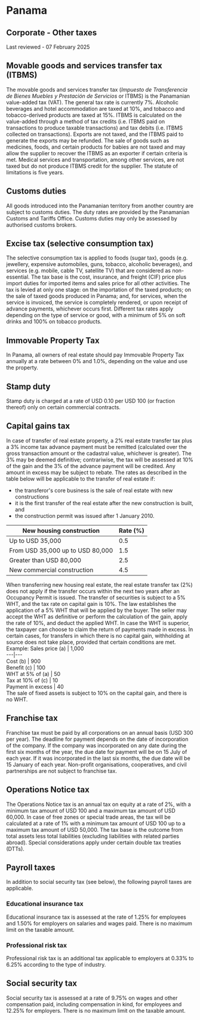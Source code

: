 # Panama
## Corporate - Other taxes
Last reviewed - 07 February 2025
## Movable goods and services transfer tax (ITBMS)
The movable goods and services transfer tax (_Impuesto de Transferencia de Bienes Muebles y Prestación de Servicios_ or ITBMS) is the Panamanian value-added tax (VAT).
The general tax rate is currently 7%.
Alcoholic beverages and hotel accommodation are taxed at 10%, and tobacco and tobacco-derived products are taxed at 15%.
ITBMS is calculated on the value-added through a method of tax credits (i.e. ITBMS paid on transactions to produce taxable transactions) and tax debits (i.e. ITBMS collected on transactions).
Exports are not taxed, and the ITBMS paid to generate the exports may be refunded. The sale of goods such as medicines, foods, and certain products for babies are not taxed and may allow the supplier to recover the ITBMS as an exporter if certain criteria is met.
Medical services and transportation, among other services, are not taxed but do not produce ITBMS credit for the supplier.
The statute of limitations is five years.
## Customs duties
All goods introduced into the Panamanian territory from another country are subject to customs duties. The duty rates are provided by the Panamanian Customs and Tariffs Office.
Customs duties may only be assessed by authorised customs brokers.
## Excise tax (selective consumption tax)
The selective consumption tax is applied to foods (sugar tax), goods (e.g. jewellery, expensive automobiles, guns, tobacco, alcoholic beverages), and services (e.g. mobile, cable TV, satellite TV) that are considered as non-essential. The tax base is the cost, insurance, and freight (CIF) price plus import duties for imported items and sales price for all other activities. The tax is levied at only one stage: on the importation of the taxed products; on the sale of taxed goods produced in Panama; and, for services, when the service is invoiced, the service is completely rendered, or upon receipt of advance payments, whichever occurs first.
Different tax rates apply depending on the type of service or good, with a minimum of 5% on soft drinks and 100% on tobacco products.
## Immovable Property Tax
In Panama, all owners of real estate should pay Immovable Property Tax annually at a rate between 0% and 1.0%, depending on the value and use the property.
## Stamp duty
Stamp duty is charged at a rate of USD 0.10 per USD 100 (or fraction thereof) only on certain commercial contracts.
## Capital gains tax
In case of transfer of real estate property, a 2% real estate transfer tax plus a 3% income tax advance payment must be remitted (calculated over the gross transaction amount or the cadastral value, whichever is greater). The 3% may be deemed definitive; contrariwise, the tax will be assessed at 10% of the gain and the 3% of the advance payment will be credited. Any amount in excess may be subject to rebate.
The rates as described in the table below will be applicable to the transfer of real estate if:
  * the transferor's core business is the sale of real estate with new constructions
  * it is the first transfer of the real estate after the new construction is built, and
  * the construction permit was issued after 1 January 2010.

New housing construction | Rate (%)  
---|---  
Up to USD 35,000 | 0.5  
From USD 35,000 up to USD 80,000 | 1.5  
Greater than USD 80,000 | 2.5  
New commercial construction | 4.5  
When transferring new housing real estate, the real estate transfer tax (2%) does not apply if the transfer occurs within the next two years after an Occupancy Permit is issued.
The transfer of securities is subject to a 5% WHT, and the tax rate on capital gain is 10%. The law establishes the application of a 5% WHT that will be applied by the buyer. The seller may accept the WHT as definitive or perform the calculation of the gain, apply the rate of 10%, and deduct the applied WHT. In case the WHT is superior, the taxpayer can choose to claim the return of payments made in excess. In certain cases, for transfers in which there is no capital gain, withholding at source does not take place, provided that certain conditions are met.
Example:
Sales price (a) | 1,000  
---|---  
Cost (b) | 900  
Benefit (c) | 100  
WHT at 5% of (a) | 50  
Tax at 10% of (c) | 10  
Payment in excess | 40  
The sale of fixed assets is subject to 10% on the capital gain, and there is no WHT.
## Franchise tax
Franchise tax must be paid by all corporations on an annual basis (USD 300 per year). The deadline for payment depends on the date of incorporation of the company. If the company was incorporated on any date during the first six months of the year, the due date for payment will be on 15 July of each year. If it was incorporated in the last six months, the due date will be 15 January of each year.
Non-profit organisations, cooperatives, and civil partnerships are not subject to franchise tax.
## Operations Notice tax
The Operations Notice tax is an annual tax on equity at a rate of 2%, with a minimum tax amount of USD 100 and a maximum tax amount of USD 60,000. In case of free zones or special trade areas, the tax will be calculated at a rate of 1% with a minimum tax amount of USD 100 up to a maximum tax amount of USD 50,000.
The tax base is the outcome from total assets less total liabilities (excluding liabilities with related parties abroad). Special considerations apply under certain double tax treaties (DTTs).
## Payroll taxes
In addition to social security tax (see below), the following payroll taxes are applicable.
### Educational insurance tax
Educational insurance tax is assessed at the rate of 1.25% for employees and 1.50% for employers on salaries and wages paid. There is no maximum limit on the taxable amount.
### Professional risk tax
Professional risk tax is an additional tax applicable to employers at 0.33% to 6.25% according to the type of industry.
## Social security tax
Social security tax is assessed at a rate of 9.75% on wages and other compensation paid, including compensation in kind, for employees and 12.25% for employers. There is no maximum limit on the taxable amount.
